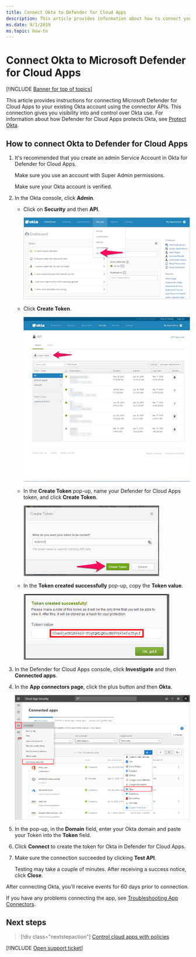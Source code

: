 ```yaml
---
title: Connect Okta to Defender for Cloud Apps
description: This article provides information about how to connect your Okta to Defender for Cloud Apps using the API connector for visibility and control over use.
ms.date: 9/1/2019
ms.topic: how-to
---
```

# Connect Okta to Microsoft Defender for Cloud Apps

[!INCLUDE [Banner for top of topics](includes/banner.md)]

This article provides instructions for connecting Microsoft Defender for Cloud Apps to your existing Okta account using the connector APIs. This connection gives you visibility into and control over Okta use. For information about how Defender for Cloud Apps protects Okta, see [Protect Okta](protect-okta.md).

## How to connect Okta to Defender for Cloud Apps

1. It's recommended that you create an admin Service Account in Okta for Defender for Cloud Apps.

    Make sure you use an account with Super Admin permissions.

    Make sure your Okta account is verified.

1. In the Okta console, click **Admin**.

    - Click on **Security** and then **API**.

         ![Okta api.](media/okta-api.png "Okta api")

    - Click **Create Token**.

         ![Okta create token.](media/okta-createtoken.jpg "Okta create token")

    - In the **Create Token** pop-up, name your Defender for Cloud Apps token, and click **Create Token**.

         ![Okta token pop-up.](media/okta-token-pop-up.png)

    - In the **Token created successfully** pop-up, copy the **Token value**.

         ![Okta token value.](media/okta-token-value.png "Okta token value")

1. In the Defender for Cloud Apps console, click **Investigate** and then **Connected apps**.

1. In the **App connectors page**, click the plus button and then **Okta**.

    ![connect Okta.](media/connect-okta.png "connect Okta")

1. In the pop-up, in the **Domain** field, enter your Okta domain and paste your Token into the **Token** field.

1. Click **Connect** to create the token for Okta in Defender for Cloud Apps.

1. Make sure the connection succeeded by clicking **Test API**.

    Testing may take a couple of minutes. After receiving a success notice, click **Close**.

After connecting Okta, you'll receive events for 60 days prior to connection.

If you have any problems connecting the app, see [Troubleshooting App Connectors](troubleshooting-api-connectors-using-error-messages.md).

## Next steps

> [!div class="nextstepaction"]
> [Control cloud apps with policies](control-cloud-apps-with-policies.md)

[!INCLUDE [Open support ticket](includes/support.md)]
